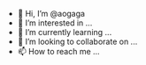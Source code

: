 - 👋 Hi, I’m @aogaga
- 👀 I’m interested in ...
- 🌱 I’m currently learning ...
- 💞️ I’m looking to collaborate on ...
- 📫 How to reach me ...

<!---
aogaga/aogaga is a ✨ special ✨ repository because its `README.md` (this file) appears on your GitHub profile.
You can click the Preview link to take a look at your changes.
--->
